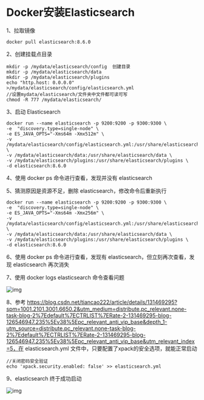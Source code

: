 # Docker安装Elasticsearch

1、拉取镜像

```shell
docker pull elasticsearch:8.6.0
```

2、创建挂载点目录

```shell
mkdir -p /mydata/elasticsearch/config  创建目录
mkdir -p /mydata/elasticsearch/data
mkdir -p /mydata/elasticsearch/plugins
echo "http.host: 0.0.0.0" >/mydata/elasticsearch/config/elasticsearch.yml
//设置mydata/elasticsearch/文件夹中文件都可读可写
chmod -R 777 /mydata/elasticsearch/
```

3、启动 Elasticsearch

```shell
docker run --name elasticsearch -p 9200:9200 -p 9300:9300 \
-e  "discovery.type=single-node" \
-e ES_JAVA_OPTS="-Xms64m -Xmx512m" \
-v /mydata/elasticsearch/config/elasticsearch.yml:/usr/share/elasticsearch/config/elasticsearch.yml \
-v /mydata/elasticsearch/data:/usr/share/elasticsearch/data \
-v /mydata/elasticsearch/plugins:/usr/share/elasticsearch/plugins \
-d elasticsearch:8.6.0
```

4、使用 docker ps 命令进行查看，发现并没有 elasticsearch

5、猜测原因是资源不足，删除 elasticsearch，修改命令后重新执行

```shell
docker run --name elasticsearch -p 9200:9200 -p 9300:9300 \
-e  "discovery.type=single-node" \
-e ES_JAVA_OPTS="-Xms64m -Xmx256m" \
-v /mydata/elasticsearch/config/elasticsearch.yml:/usr/share/elasticsearch/config/elasticsearch.yml \
-v /mydata/elasticsearch/data:/usr/share/elasticsearch/data \
-v /mydata/elasticsearch/plugins:/usr/share/elasticsearch/plugins \
-d elasticsearch:8.6.0
```

6、使用 docker ps 命令进行查看，发现有 elasticsearch，但立刻再次查看，发现 elasticsearch 再次消失

7、使用  docker logs elasticsearch 命令查看问题

![img](https://cdn.nlark.com/yuque/0/2023/png/2836791/1693897672813-b938a2f1-f5b2-4a10-ad64-fa1bc50bda00.png)

8、参考 https://blog.csdn.net/tiancao222/article/details/131469295?spm=1001.2101.3001.6650.2&utm_medium=distribute.pc_relevant.none-task-blog-2%7Edefault%7ECTRLIST%7ERate-2-131469295-blog-126546947.235%5Ev38%5Epc_relevant_anti_vip_base&depth_1-utm_source=distribute.pc_relevant.none-task-blog-2%7Edefault%7ECTRLIST%7ERate-2-131469295-blog-126546947.235%5Ev38%5Epc_relevant_anti_vip_base&utm_relevant_index=5，在 elasticsearch.yml 文件中，只要配置了xpack的安全选项，就能正常启动

```shell
//关闭密码安全验证
echo 'xpack.security.enabled: false' >> elasticsearch.yml
```

9、elasticsearch 终于成功启动

![img](https://cdn.nlark.com/yuque/0/2023/png/2836791/1693898007005-fa73d104-7209-4ea9-9da6-aedee6790ed2.png)